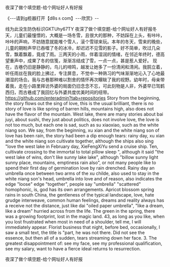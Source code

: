 夜深了做个填空题-给个网址好人有好报

《---请到g榄器打开【d8s⒏com】---欣赏》--

线为此没生防伪标识GKTUhy67TY
夜深了做个填空题-给个网址好人有好报冬天，儿童们最憧憬的，大概是一场冬雪，且很大的那种，不妨踩在上头，有咔咔，咔咔的声响，不妨随意就能堆个雪人，滚个雪球来玩。本年的冬天，雪来的晚些，儿童的期盼声早已吞噬了冬的冰冷，却迟迟不见雪的影子。好不简单，吹过几朵雪，飘着飘着，竟成了雨。三两天的小雨，伴着湿润的情绪，在邻近年终时，德高望重声中，成果了冬的信笺，渐渐冻结成了雪，一点一点，甚是惹人爱好。
现在，古巷仍旧是静静的，鸟儿的啼鸣，越发让她多了一份清闲和清闲。我鹄立着，听任雨丝在我的脸上拂过，专注屏息，不觉中一种熟习的气味渐渐地沁入了心地最潮湿的场合。我与古巷那种难以割舍的情怀再次矇眬了我的视野。幼年时，母亲带着我，走在小路里拜访外婆的局面仍旧念念不忘，可此刻物是人非，外婆早已驾鹤西归，而古巷成了我回忆与外婆共度优美时间的纽带。
https://github.com/enteradmin?tab=repositories
Story from the beginning, the story flows out the sing of love, this is the usual brilliant, there is no story of love is like spring of barren hills, mountains high, also does not have the flavor of the mountain.
West lake, there are many stories about bai juyi, about sushi, they just about politics, does not involve love, the love is not too much, but each one is sad, such as su xiaoxiao, such as the white niang son.
We say, from the beginning, xu xian and the white niang son of love has been rain, the story had been a dip enough tears: rainy day, xu xian and the white niang son cultivate together, although the ships also sing "love the west lake in February day, XieFengXiYu send a cruise ship.
Ten, cultivate crossing to the immortal to total pillow sleep ", although it said "the west lake of wins, don't like sunny lake lake", although "billow sunny light sunny place, mountains, emptiness rain also", or not many people like to spend their first day of germination love by rain drenched.
Rainy day an umbrella once between two arms of the xu childe, also used to stay in the white niang son's head, umbrella into love and of reason, also indicates the edge "loose" edge "together", people say "umbrella" "scattered" homophonic, is, god has its own arrangements.
Apricot blossom spring rains in south China, the gentleness of the typical landscape, love, hate grudge interweave, common human feelings, dreams and reality always has a receive not the distance, just like dai "oiled paper umbrella", "like a dream, like a dream" hurried across from the life.
The green in the spring, there was a growing footprint, lost in the magic land.
43, as long as you like, when you lost frustrated when most in need of a shoulder, tell me, I will immediately appear.
Florist business that night, before bed, occasionally, I saw a small text, the title is "part, he was not there.
Did not see the essence, but then all of a sudden, tears streaming down her face.
3. The greatest disappointment of: see my face, see my professional qualification, see my salary, want to have a fierce ideal returns to resurrection.




夜深了做个填空题-给个网址好人有好报
